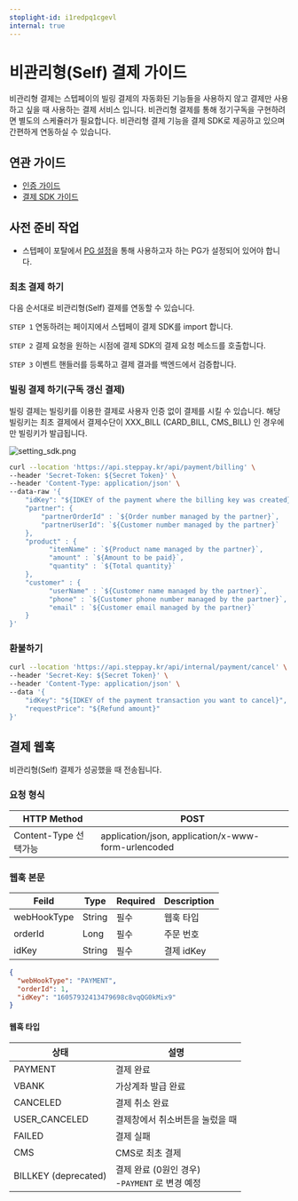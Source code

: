 ```yaml
---
stoplight-id: i1redpq1cgevl
internal: true
---
```


# 비관리형(Self) 결제 가이드

비관리형 결제는 스텝페이의 빌링 결제의 자동화된 기능들을 사용하지 않고 결제만 사용하고 싶을 때 사용하는 결제 서비스 입니다.
비관리형 결제를 통해 정기구독을 구현하려면 별도의 스케쥴러가 필요합니다. 비관리형 결제 기능을 결제 SDK로 제공하고 있으며 간편하게 연동하실 수 있습니다.

## 연관 가이드

- [인증 가이드](./01\_인증.md)
- [결제 SDK 가이드](./09-2\_결제\_SDK.md#결제-sdk)

## 사전 준비 작업

- 스텝페이 포탈에서 [PG 설정](./07-0\_결제.md#사전-준비-작업)을 통해 사용하고자 하는 PG가 설정되어 있어야 합니다.

### 최초 결제 하기

다음 순서대로 비관리형(Self) 결제를 연동할 수 있습니다.

`STEP 1` 연동하려는 페이지에서 스텝페이 결제 SDK를 import 합니다.

`STEP 2` 결제 요청을 원하는 시점에 결제 SDK의 결제 요청 메소드를 호출합니다.

`STEP 3` 이벤트 핸들러를 등록하고 결제 결과를 백엔드에서 검증합니다.

### 빌링 결제 하기(구독 갱신 결제)

빌링 결제는 빌링키를 이용한 결제로 사용자 인증 없이 결제를 시킬 수 있습니다. 해당 빌링키는 최초 결제에서 결제수단이 XXX_BILL (CARD_BILL, CMS_BILL) 인 경우에만 빌링키가 발급됩니다.

![setting_sdk.png](https://docs-image-translator-qpz5cerjg-steppay.vercel.app/api/localize?dir=09_SDKs&name=setting_sdk.png)

```bash
curl --location 'https://api.steppay.kr/api/payment/billing' \
--header 'Secret-Token: ${Secret Token}' \
--header 'Content-Type: application/json' \
--data-raw '{
    "idKey": "${IDKEY of the payment where the billing key was created}",
    "partner": {
        "partnerOrderId" : `${Order number managed by the partner}`,
        "partnerUserId": `${Customer number managed by the partner}`
    },
    "product" : {
          "itemName" : `${Product name managed by the partner}`,
          "amount" : `${Amount to be paid}`,
          "quantity" : `${Total quantity}`
    },
    "customer" : {
          "userName" : `${Customer name managed by the partner}`,
          "phone" : `${Customer phone number managed by the partner}`,
          "email" : `${Customer email managed by the partner}`
    }
}'
```

### 환불하기

```bash
curl --location 'https://api.steppay.kr/api/internal/payment/cancel' \
--header 'Secret-Key: ${Secret Token}' \
--header 'Content-Type: application/json' \
--data '{
    "idKey": "${IDKEY of the payment transaction you want to cancel}",
    "requestPrice": "${Refund amount}"
}'
```

## 결제 웹훅

비관리형(Self) 결제가 성공했을 때 전송됩니다.

### 요청 형식

| HTTP Method       | POST                                                 |
| ----------------- | ---------------------------------------------------- |
| Content-Type 선택가능 | application/json,  application/x-www-form-urlencoded |

### 웹훅 본문

| Feild       | Type   | Required | Description |
| ----------- | ------ | -------- | ----------- |
| webHookType | String | 필수       | 웹훅 타입       |
| orderId     | Long   | 필수       | 주문 번호       |
| idKey       | String | 필수       | 결제 idKey    |

```json
{
  "webHookType": "PAYMENT",
  "orderId": 1,
  "idKey": "16057932413479698c8vqQG0kMix9"
}
```

#### 웹훅 타입

| 상태                   | 설명                                   |
| -------------------- | ------------------------------------ |
| PAYMENT              | 결제 완료                                |
| VBANK                | 가상계좌 발급 완료                           |
| CANCELED             | 결제 취소 완료                             |
| USER_CANCELED        | 결제창에서 취소버튼을 눌렀을 때                    |
| FAILED               | 결제 실패                                |
| CMS                  | CMS로 최초 결제                           |
| BILLKEY (deprecated) | 결제 완료 (0원인 경우)<br>-`PAYMENT` 로 변경 예정 |
